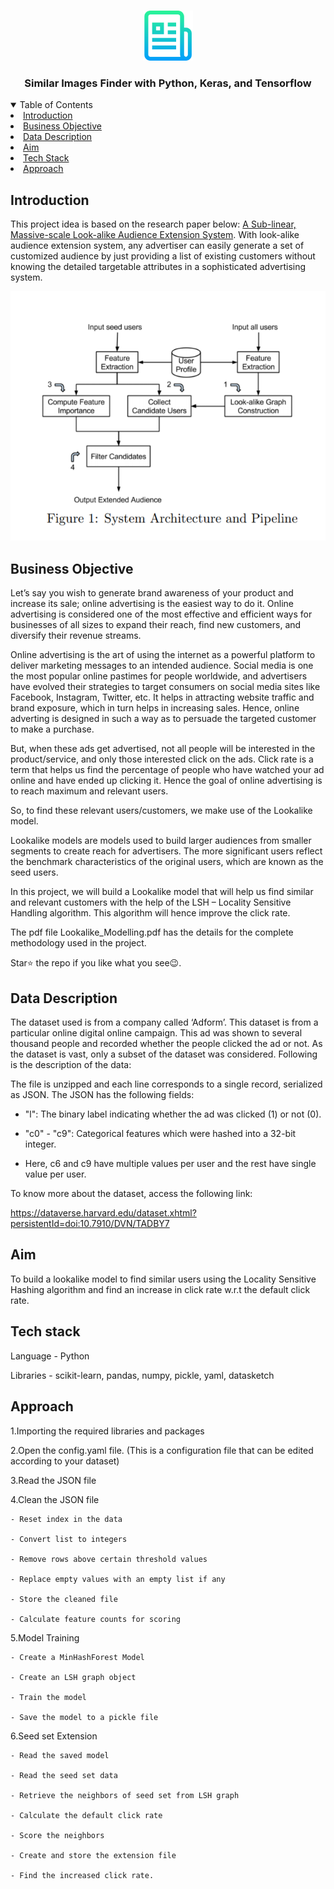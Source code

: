 
<!-- PROJECT LOGO -->
<br />
<p align="center">
  <a href="https://github.com/krishnakaushik25/Similar-Images-Finder">
    <img src="images/logo.png" alt="Logo" width="80" height="80">
  </a>

  <h3 align="center">Similar Images Finder with Python, Keras, and Tensorflow</h3>
</p>



<!-- TABLE OF CONTENTS -->
<details open="open">
  <summary>Table of Contents</summary>
    <li><a href="#Introduction">Introduction</a></li>
    <li><a href="#Business Objective">Business Objective</a></li>
    <li><a href="#Data Description">Data Description</a></li>
    <li><a href="#Aim">Aim</a></li>
    <li><a href="#Tech Stack">Tech Stack</a></li>
    <li><a href="#Approach">Approach</a></li>

  
  </ol>
</details>


## Introduction

This project idea is based on the research paper below: [A Sub-linear, Massive-scale Look-alike Audience Extension System](http://proceedings.mlr.press/v53/ma16.pdf). With look-alike audience extension system, any advertiser can easily generate a set of customized audience by just providing a list of existing customers without knowing the detailed targetable attributes in a sophisticated advertising system.

[![architecture Screen Shot][architecture]](https://www.linkpicture.com/q/architecture.png)



## Business Objective

Let’s say you wish to generate brand awareness of your product and increase its sale; online advertising is the easiest way to do it. Online advertising is considered one of the most effective and efficient ways for businesses of all sizes to expand their reach, find new customers, and diversify their revenue streams.

 

Online advertising is the art of using the internet as a powerful platform to deliver marketing messages to an intended audience. Social media is one the most popular online pastimes for people worldwide, and advertisers have evolved their strategies to target consumers on social media sites like Facebook, Instagram, Twitter, etc. It helps in attracting website traffic and brand exposure, which in turn helps in increasing sales. Hence, online adverting is designed in such a way as to persuade the targeted customer to make a purchase. 

 

But, when these ads get advertised, not all people will be interested in the product/service, and only those interested click on the ads. Click rate is a term that helps us find the percentage of people who have watched your ad online and have ended up clicking it. Hence the goal of online advertising is to reach maximum and relevant users. 

 

So, to find these relevant users/customers, we make use of the Lookalike model. 

Lookalike models are models used to build larger audiences from smaller segments to create reach for advertisers. The more significant users reflect the benchmark characteristics of the original users, which are known as the seed users. 

 

In this project, we will build a Lookalike model that will help us find similar and relevant customers with the help of the LSH – Locality Sensitive Handling algorithm. This algorithm will hence improve the click rate.


The pdf file Lookalike_Modelling.pdf has the details for the complete methodology used in the project.


Star⭐ the repo if you like what you see😉.

 

## Data Description 


The dataset used is from a company called ‘Adform’. This dataset is from a particular online digital online campaign. This ad was shown to several thousand people and recorded whether the people clicked the ad or not. As the dataset is vast, only a subset of the dataset was considered. Following is the description of the data:

 

The file is unzipped and each line corresponds to a single record, serialized as JSON. The JSON has the following fields:

- "l": The binary label indicating whether the ad was clicked (1) or not (0).

- "c0" - "c9": Categorical features which were hashed into a 32-bit integer.

- Here, c6 and c9 have multiple values per user and the rest have single value per user.

To know more about the dataset, access the following link:

https://dataverse.harvard.edu/dataset.xhtml?persistentId=doi:10.7910/DVN/TADBY7

 

## Aim


To build a lookalike model to find similar users using the Locality Sensitive Hashing algorithm and find an increase in click rate w.r.t the default click rate.


## Tech stack 

Language - Python

Libraries - scikit-learn, pandas, numpy, pickle, yaml, datasketch 

 

## Approach 

1.Importing the required libraries and packages

2.Open the config.yaml file. (This is a configuration file that can be edited according to your dataset)

3.Read the JSON file

4.Clean the JSON file

    - Reset index in the data
    
    - Convert list to integers
    
    - Remove rows above certain threshold values
    
    - Replace empty values with an empty list if any
    
    - Store the cleaned file
    
    - Calculate feature counts for scoring
    
5.Model Training

    - Create a MinHashForest Model
    
    - Create an LSH graph object
    
    - Train the model
    
    - Save the model to a pickle file
    
6.Seed set Extension

    - Read the saved model
    
    - Read the seed set data
    
    - Retrieve the neighbors of seed set from LSH graph
    
    - Calculate the default click rate
    
    - Score the neighbors
    
    - Create and store the extension file
    
    - Find the increased click rate.



[architecture]: images/architecture.png
